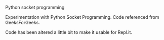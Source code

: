 Python socket programming

Experimentation with Python Socket Programming. Code referenced from GeeksForGeeks. 

Code has been altered a little bit to make it usable for Repl.it. 
